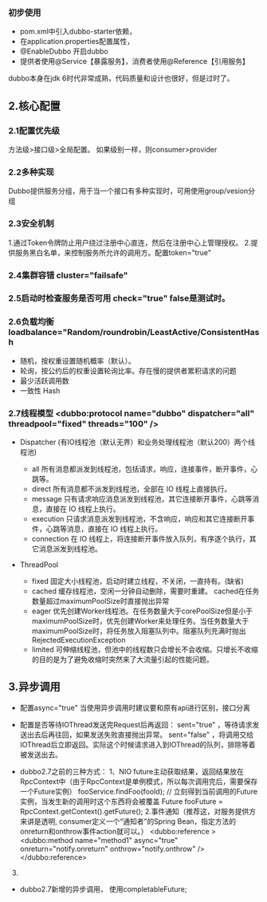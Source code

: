 ### 初步使用
- pom.xml中引入dubbo-starter依赖，
- 在application.properties配置属性，
- @EnableDubbo 开启dubbo
- 提供者使用@Service【暴露服务】，消费者使用@Reference【引用服务】

dubbo本身在jdk 6时代非常成熟，代码质量和设计也很好，但是过时了。

## 2.核心配置
### 2.1配置优先级
方法级>接口级>全局配置。
如果级别一样，则consumer>provider

### 2.2多种实现
Dubbo提供服务分组，用于当一个接口有多种实现时，可用使用group/vesion分组

### 2.3安全机制
1.通过Token令牌防止用户绕过注册中心直连，然后在注册中心上管理授权。
2.提供服务黑白名单，来控制服务所允许的调用方。配置token="true"

### 2.4集群容错 cluster="failsafe"

### 2.5启动时检查服务是否可用 check="true"  false是测试时。

### 2.6负载均衡 loadbalance="Random/roundrobin/LeastActive/ConsistentHash
- 随机，按权重设置随机概率（默认）。
- 轮询，按公约后的权重设置轮询比率。存在慢的提供者累积请求的问题
- 最少活跃调用数
- 一致性 Hash

### 2.7线程模型 <dubbo:protocol name="dubbo" dispatcher="all" threadpool="fixed" threads="100" />
- Dispatcher (有IO线程池（默认无界）和业务处理线程池（默认200）两个线程池)
  * all 所有消息都派发到线程池，包括请求，响应，连接事件，断开事件，心跳等。
  * direct 所有消息都不派发到线程池，全部在 IO 线程上直接执行。
  * message 只有请求响应消息派发到线程池，其它连接断开事件，心跳等消息，直接在 IO 线程上执行。
  * execution 只请求消息派发到线程池，不含响应，响应和其它连接断开事件，心跳等消息，直接在 IO 线程上执行。
  * connection 在 IO 线程上，将连接断开事件放入队列，有序逐个执行，其它消息派发到线程池。
  
- ThreadPool
  * fixed 固定大小线程池，启动时建立线程，不关闭，一直持有。(缺省)
  * cached 缓存线程池，空闲一分钟自动删除，需要时重建。 cached在任务数量超过maximumPoolSize时直接抛出异常
  * eager 优先创建Worker线程池。在任务数量大于corePoolSize但是小于maximumPoolSize时，优先创建Worker来处理任务。当任务数量大于maximumPoolSize时，将任务放入阻塞队列中。阻塞队列充满时抛出RejectedExecutionException
  * limited 可伸缩线程池，但池中的线程数只会增长不会收缩。只增长不收缩的目的是为了避免收缩时突然来了大流量引起的性能问题。






## 3.异步调用 
- 配置async="true"   当使用异步调用时建议要和原有api进行区别，接口分离
- 配置是否等待IOThread发送完Request后再返回：
  sent="true" ，等待请求发送出去后再往回，如果发送失败直接抛出异常。
  sent="false" ，将调用交给IOThread后立即返回。实际这个时候请求进入到IOThread的队列，排除等着被发送出去。

- dubbo2.7之前的三种方式：
1、NIO future主动获取结果，返回结果放在RpcContext中（由于RpcContext是单例模式，所以每次调用完后，需要保存一个Future实例）
   fooService.findFoo(fooId);
   // 立刻得到当前调用的Future实例，当发生新的调用时这个东西将会被覆盖
   Future<Foo> fooFuture = RpcContext.getContext().getFuture();
2.事件通知（推荐这，对服务提供方来讲是透明, consumer定义一个“通知者”的Spring Bean，指定方法的onreturn和onthrow事件action就可以。）
  <bean id="notify" class="com.alibaba.dubbo.callback.implicit.NofifyImpl" />
  <dubbo:reference >
    <dubbo:method name="method1" async="true" onreturn="notify.onreturn" onthrow="notify.onthrow" />
  </dubbo:reference>
3.

- dubbo2.7新增的异步调用， 使用completableFuture;




















